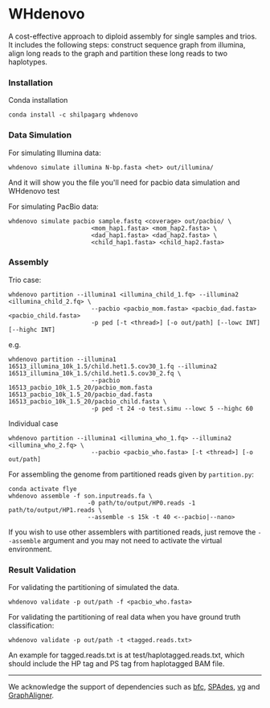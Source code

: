 # WHdenovo
A cost-effective approach to diploid assembly for single samples and trios. It includes the following steps: construct sequence graph from illumina, align long reads to the graph and partition these long reads to two haplotypes.

### Installation

Conda installation
```
conda install -c shilpagarg whdenovo
```

### Data Simulation

For simulating Illumina data:
```
whdenovo simulate illumina N-bp.fasta <het> out/illumina/
```
And it will show you the file you'll need for pacbio data simulation and WHdenovo test

For simulating PacBio data:
```
whdenovo simulate pacbio sample.fastq <coverage> out/pacbio/ \
                       <mom_hap1.fasta> <mom_hap2.fasta> \
                       <dad_hap1.fasta> <dad_hap2.fasta> \
                       <child_hap1.fasta> <child_hap2.fasta>
```
### Assembly

Trio case:
```
whdenovo partition --illumina1 <illumina_child_1.fq> --illumina2 <illumina_child_2.fq> \
                       --pacbio <pacbio_mom.fasta> <pacbio_dad.fasta> <pacbio_child.fasta>
                       -p ped [-t <thread>] [-o out/path] [--lowc INT] [--highc INT]
```

e.g.

```
whdenovo partition --illumina1 16513_illumina_10k_1.5/child.het1.5.cov30_1.fq --illumina2 16513_illumina_10k_1.5/child.het1.5.cov30_2.fq \
                       --pacbio 16513_pacbio_10k_1.5_20/pacbio_mom.fasta 16513_pacbio_10k_1.5_20/pacbio_dad.fasta 16513_pacbio_10k_1.5_20/pacbio_child.fasta \
                       -p ped -t 24 -o test.simu --lowc 5 --highc 60
```

Individual case
```
whdenovo partition --illumina1 <illumina_who_1.fq> --illumina2 <illumina_who_2.fq> \ 
                       --pacbio <pacbio_who.fasta> [-t <thread>] [-o out/path]
```
For assembling the genome from partitioned reads given by ```partition.py```:

```
conda activate flye
whdenovo assemble -f son.inputreads.fa \
                      -0 path/to/output/HP0.reads -1 path/to/output/HP1.reads \
                      --assemble -s 15k -t 40 <--pacbio|--nano>
```
If you wish to use other assemblers with partitioned reads, just remove the ```--assemble``` argument and you may not need to activate the virtual environment.

### Result Validation

For validating the partitioning of simulated the data.
```
whdenovo validate -p out/path -f <pacbio_who.fasta>
```
For validating the partitioning of real data when you have ground truth classification:
```
whdenovo validate -p out/path -t <tagged.reads.txt>
```
An example for tagged.reads.txt is at test/haplotagged.reads.txt, which should include the HP tag and PS tag from haplotagged BAM file.
***
We acknowledge the support of dependencies such as [bfc](https://github.com/lh3/bfc), [SPAdes](http://cab.spbu.ru/software/spades/), [vg](https://github.com/vgteam/vg) and [GraphAligner](https://github.com/maickrau/GraphAligner).
